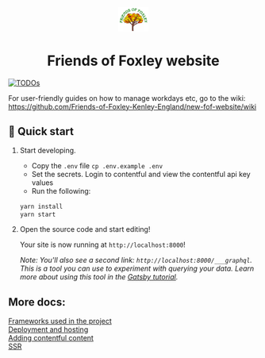<p align="center">
  <a href="https://www.friendsoffoxley.co.uk/" target="_blank" rel="noopener noreferrer">
    <img alt="Friends of foxley logo" src="src\images\logo.png" width="60" />
  </a>
</p>
<h1 align="center">
  Friends of Foxley website 
</h1>

[![TODOs](https://img.shields.io/endpoint?url=https://todos.tickgit.com/badge?repo=github.com/Friends-of-Foxley-Kenley-England/new-fof-website)](https://todos.tickgit.com/browse?repo=github.com/Friends-of-Foxley-Kenley-England/new-fof-website)

For user-friendly guides on how to manage workdays etc, go to the wiki: <https://github.com/Friends-of-Foxley-Kenley-England/new-fof-website/wiki>

## 🚀 Quick start

1.  Start developing.

    - Copy the `.env` file `cp .env.example .env`
    - Set the secrets. Login to contentful and view the contentful api key values
    - Run the following:

    ```shell
    yarn install
    yarn start
    ```

1.  Open the source code and start editing!

    Your site is now running at `http://localhost:8000`!

    _Note: You'll also see a second link: _`http://localhost:8000/___graphql`_. This is a tool you can use to experiment with querying your data. Learn more about using this tool in the [Gatsby tutorial](https://www.gatsbyjs.com/tutorial/part-five/#introducing-graphiql)._

## More docs:

[Frameworks used in the project](./docs/development-frameworks.md)  
[Deployment and hosting](./docs/deployment.md)  
[Adding contentful content](./docs/adding-contentful-content.md)  
[SSR](https://www.gatsbyjs.com/docs/how-to/rendering-options/using-server-side-rendering/)
